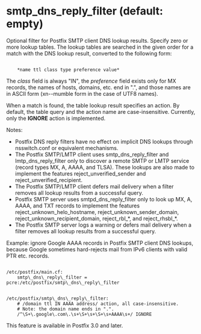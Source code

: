 # smtp_dns_reply_filter (default: empty)
 Optional filter for Postfix SMTP client DNS lookup results.
Specify zero or more lookup tables. The lookup tables are searched
in the given order for a match with the DNS lookup result, converted
to the following form: 



```

    *name ttl class type preference value*

```

 The *class* field is always "IN", the *preference*
field exists only for MX records, the names of hosts, domains, etc.
end in ".", and those names are in ASCII form (xn--mumble form in
the case of UTF8 names). 


 When a match is found, the table lookup result specifies an
action. By default, the table query and the action name are
case-insensitive. Currently, only the **IGNORE** action is
implemented. 


 Notes: 


* Postfix DNS reply filters have no effect on implicit DNS
lookups through nsswitch.conf or equivalent mechanisms.
* The Postfix SMTP/LMTP client uses smtp\_dns\_reply\_filter
and lmtp\_dns\_reply\_filter only to discover a remote SMTP or LMTP
service (record types MX, A, AAAA, and TLSA). These lookups are
also made to implement the features reject\_unverified\_sender and
reject\_unverified\_recipient.
* The Postfix SMTP/LMTP client defers mail delivery when
a filter removes all lookup results from a successful query.
* Postfix SMTP server uses smtpd\_dns\_reply\_filter only to
look up MX, A, AAAA, and TXT records to implement the features
reject\_unknown\_helo\_hostname, reject\_unknown\_sender\_domain,
reject\_unknown\_recipient\_domain, reject\_rbl\_\*, and reject\_rhsbl\_\*.
* The Postfix SMTP server logs a warning or defers mail
delivery when a filter removes all lookup results from a successful
query.


 Example: ignore Google AAAA records in Postfix SMTP client DNS
lookups, because Google sometimes hard-rejects mail from IPv6 clients
with valid PTR etc. records. 



```

/etc/postfix/main.cf:
    smtp\_dns\_reply\_filter = pcre:/etc/postfix/smtp\_dns\_reply\_filter

```


```

/etc/postfix/smtp\_dns\_reply\_filter:
    # /domain ttl IN AAAA address/ action, all case-insensitive.
    # Note: the domain name ends in ".".
    /^\S+\.google\.com\.\s+\S+\s+\S+\s+AAAA\s+/ IGNORE

```

 This feature is available in Postfix 3.0 and later. 


